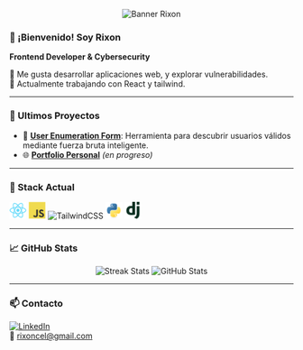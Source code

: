 <!-- Banner principal -->
<p align="center">
  <img src="https://github.com/user-attachments/assets/ced03420-73b9-483d-9c3f-62263b0b5135" alt="Banner Rixon" />
</p>


### 👋 ¡Bienvenido! Soy Rixon  
**Frontend Developer & Cybersecurity**

🎯 Me gusta desarrollar aplicaciones web, y explorar vulnerabilidades.  
🧠 Actualmente trabajando con React y tailwind.

---

### 🚀 Ultimos Proyectos

- 🔐 [**User Enumeration Form**](https://github.com/rixon33/user-enumeration-form): Herramienta para descubrir usuarios válidos mediante fuerza bruta inteligente.
- 🌐 [**Portfolio Personal**](https://github.com/rixon33/portfolio) *(en progreso)*

---

### 🧰 Stack Actual

<p align="left">
  <img src="https://raw.githubusercontent.com/devicons/devicon/master/icons/react/react-original.svg" alt="React" width="30"/>
  <img src="https://raw.githubusercontent.com/devicons/devicon/master/icons/javascript/javascript-original.svg" alt="JavaScript" width="30"/>
  <img src="https://www.vectorlogo.zone/logos/tailwindcss/tailwindcss-icon.svg" alt="TailwindCSS" width="30"/>
  <img src="https://raw.githubusercontent.com/devicons/devicon/master/icons/python/python-original.svg" alt="Python" width="30"/>
  <img src="https://raw.githubusercontent.com/devicons/devicon/master/icons/django/django-plain.svg" alt="Django" width="30"/>
</p>

---

### 📈 GitHub Stats

<p align="center">
  <img src="https://github-readme-streak-stats.herokuapp.com?user=rixon33&theme=dark-minimalist&locale=es&short_numbers=true" alt="Streak Stats" />
  <img src="https://github-readme-stats.vercel.app/api?username=rixon33&show_icons=true&theme=radical" alt="GitHub Stats" />
</p>

---

### 📫 Contacto

[![LinkedIn](https://img.shields.io/badge/LinkedIn-Rixon-blue?style=flat&logo=linkedin)](https://www.linkedin.com/in/rixon33)  
📧 rixoncel@gmail.com
